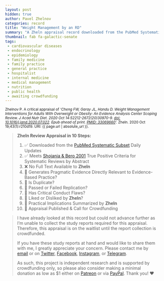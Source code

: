 ```yaml
---
layout: post
hidden: true
author: Pavel Zhelnov
categories: record
title: "Weight Management by an RD"
summary: "A Zheln appraisal record downloaded from the PubMed Systematic Subset daily updates."
thumbnail: fab fa-galactic-senate
tags:
 - cardiovascular diseases
 - endocrinology
 - epidemiology
 - family medicine
 - family practice
 - general practice
 - hospitalist
 - internal medicine
 - medical management
 - nutrition
 - public health
 - awaiting crowdfunding
---
```


<small id="citation">Zhelnov P. A critical appraisal of _‘Cheng FW, Garay JL, Handu D. Weight Management Interventions for Adults With Overweight or Obesity: An Evidence Analysis Center Scoping Review. J Acad Nutr Diet. 2020 Oct 14:S2212-2672(20)30970-9. [doi: 10.1016/j.jand.2020.07.022](https://doi.org/10.1016/j.jand.2020.07.022). Epub ahead of print. [PMID: 33069660](https://pubmed.gov/33069660)’._ Zheln. 2020 Oct 19;43(1):r210d19. URI: {{ page.url | absolute_url }}.</small>

> **Zheln Review Appraisal in 10 Steps:**
>
> 1. ✅ Downloaded from the [PubMed Systematic Subset](https://github.com/p1m-ortho/qs-global-ortho-search-queries/blob/global-sr-query/README.md) Daily Updates
> 2. ✅ Meets [Shojania & Bero 2001](https://www.researchgate.net/publication/11820967_Taking_Advantage_of_the_Explosion_of_Systematic_Reviews_An_Efficient_MEDLINE_Search_Strategy) True Positive Criteria for Systematic Reviews by Abstract
> 3. ❌ No Full Text Available to **Zheln**
> 4. 🔄 Generates Pragmatic Evidence Directly Relevant to Evidence-Based Practice?
> 5. 🔄 Is Duplicate?
> 6. 🔄 Passed or Failed Replication?
> 7. 🔄 Has Critical Conduct Flaws?
> 8. 🔄 Liked or Disliked by **Zheln**?
> 9. 🔄 Practical Implications Summarized by **Zheln**
> 10. 🔄 Appraisal Published & Call for Crowdfunding

> I have already looked at this record but could not advance further as I’m unable to collect the study reports required for this appraisal. Therefore, this appraisal is on the waitlist until the report collection is crowdfunded.
>
> If you have these study reports at hand and would like to share them with me, I greatly appreciate your concern. Please contact me by [email](mailto:pavel@zheln.com) or on [Twitter](https://twitter.com/drzhelnov), [Facebook](https://facebook.com/drzhelnov), [Instagram](https://instagram.com/igzheln), or [Telegram](https://t.me/drzhelnov).
> 
> As such, this project is independent research and is supported by crowdfunding only, so please also consider making a minimal donation as low as $1 either on [Patreon](https://patreon.com/zheln) or via [PayPal](https://paypal.me/pjelnov). Thank you! ❤️
